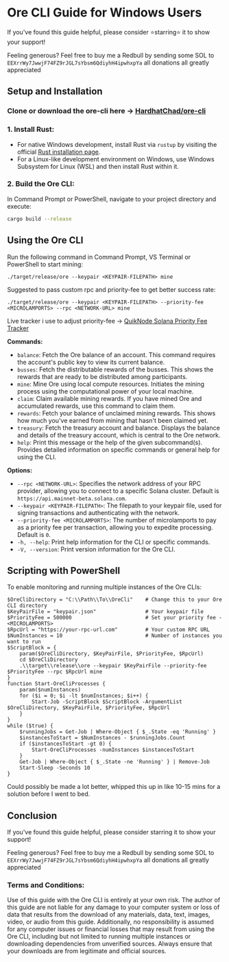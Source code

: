 # Ore CLI Guide for Windows Users

If you've found this guide helpful, please consider ⭐starring⭐ it to show your support!

Feeling generous? Feel free to buy me a Redbull by sending some SOL to `EEXrrWy7JwwjF74FZ9rJGL7sYbsm6QdiyhH4ipwhxpYa` all donations all greatly appreciated

## Setup and Installation

### Clone or download the ore-cli here -> [HardhatChad/ore-cli](https://github.com/HardhatChad/ore-cli)

### 1. Install Rust:

- For native Windows development, install Rust via `rustup` by visiting the official [Rust installation page](https://www.rust-lang.org/tools/install).
- For a Linux-like development environment on Windows, use Windows Subsystem for Linux (WSL) and then install Rust within it.

### 2. Build the Ore CLI:

In Command Prompt or PowerShell, navigate to your project directory and execute:

```sh
cargo build --release
```

## Using the Ore CLI

Run the following command in Command Prompt, VS Terminal or PowerShell to start mining:

```
./target/release/ore --keypair <KEYPAIR-FILEPATH> mine
```

Suggested to pass custom rpc and priority-fee to get better success rate:

```
./target/release/ore --keypair <KEYPAIR-FILEPATH> --priority-fee <MICROLAMPORTS> --rpc <NETWORK-URL> mine
```

Live <MICROLAMPORTS> tracker i use to adjust priority-fee -> [QuikNode Solana Priority Fee Tracker](https://www.quicknode.com/gas-tracker/solana)

**Commands:**

- `balance`: Fetch the Ore balance of an account. This command requires the account's public key to view its current balance.
- `busses`: Fetch the distributable rewards of the busses. This shows the rewards that are ready to be distributed among participants.
- `mine`: Mine Ore using local compute resources. Initiates the mining process using the computational power of your local machine.
- `claim`: Claim available mining rewards. If you have mined Ore and accumulated rewards, use this command to claim them.
- `rewards`: Fetch your balance of unclaimed mining rewards. This shows how much you've earned from mining that hasn't been claimed yet.
- `treasury`: Fetch the treasury account and balance. Displays the balance and details of the treasury account, which is central to the Ore network.
- `help`: Print this message or the help of the given subcommand(s). Provides detailed information on specific commands or general help for using the CLI.

**Options:**

- `--rpc <NETWORK-URL>`: Specifies the network address of your RPC provider, allowing you to connect to a specific Solana cluster. Default is `https://api.mainnet-beta.solana.com`.
- `--keypair <KEYPAIR-FILEPATH>`: The filepath to your keypair file, used for signing transactions and authenticating with the network.
- `--priority-fee <MICROLAMPORTS>`: The number of microlamports to pay as a priority fee per transaction, allowing you to expedite processing. Default is `0`.
- `-h, --help`: Print help information for the CLI or specific commands.
- `-V, --version`: Print version information for the Ore CLI.

## Scripting with PowerShell

To enable monitoring and running multiple instances of the Ore CLIs:

```
$OreCliDirectory = "C:\\Path\\To\\OreCli"    # Change this to your Ore CLI directory
$KeyPairFile = "keypair.json"                # Your keypair file
$PriorityFee = 500000                        # Set your priority fee - <MICROLAMPORTS>
$RpcUrl = "https://your-rpc-url.com"         # Your custom RPC URL
$NumInstances = 10                           # Number of instances you want to run
$ScriptBlock = {
    param($OreCliDirectory, $KeyPairFile, $PriorityFee, $RpcUrl)
    cd $OreCliDirectory
    .\\target\\release\\ore --keypair $KeyPairFile --priority-fee $PriorityFee --rpc $RpcUrl mine
}
function Start-OreCliProcesses {
    param($numInstances)
    for ($i = 0; $i -lt $numInstances; $i++) {
        Start-Job -ScriptBlock $ScriptBlock -ArgumentList $OreCliDirectory, $KeyPairFile, $PriorityFee, $RpcUrl
    }
}
while ($true) {
    $runningJobs = Get-Job | Where-Object { $_.State -eq 'Running' }
    $instancesToStart = $NumInstances - $runningJobs.Count
    if ($instancesToStart -gt 0) {
        Start-OreCliProcesses -numInstances $instancesToStart
    }
    Get-Job | Where-Object { $_.State -ne 'Running' } | Remove-Job
    Start-Sleep -Seconds 10
}
```



Could possibly be made a lot better, whipped this up in like 10-15 mins for a solution before I went to bed.

## Conclusion

If you've found this guide helpful, please consider starring it to show your support!

Feeling generous? Feel free to buy me a Redbull by sending some SOL to `EEXrrWy7JwwjF74FZ9rJGL7sYbsm6QdiyhH4ipwhxpYa` all donations all greatly appreciated

### Terms and Conditions:

Use of this guide with the Ore CLI is entirely at your own risk. The author of this guide are not liable for any damage to your computer system or loss of data that results from the download of any materials, data, text, images, video, or audio from this guide. Additionally, no responsibility is assumed for any computer issues or financial losses that may result from using the Ore CLI, including but not limited to running multiple instances or downloading dependencies from unverified sources. Always ensure that your downloads are from legitimate and official sources.
